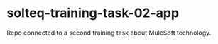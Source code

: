 # solteq-training-task-02-app

Repo connected to a second training task about MuleSoft technology. 
